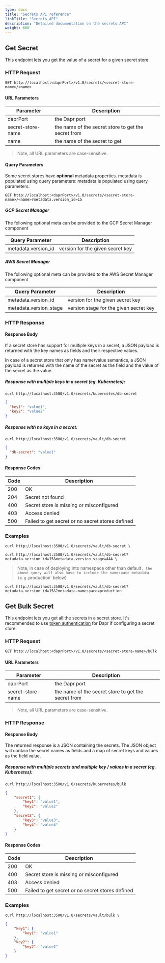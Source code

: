 ```yaml
---
type: docs
title: "Secrets API reference"
linkTitle: "Secrets API"
description: "Detailed documentation on the secrets API"
weight: 600
---
```


## Get Secret

This endpoint lets you get the value of a secret for a given secret store.

### HTTP Request

```
GET http://localhost:<daprPort>/v1.0/secrets/<secret-store-name>/<name>
```

#### URL Parameters

| Parameter         | Description                                         |
| ----------------- | --------------------------------------------------- |
| daprPort          | the Dapr port                                       |
| secret-store-name | the name of the secret store to get the secret from |
| name              | the name of the secret to get                       |

> Note, all URL parameters are case-sensitive.

#### Query Parameters

Some secret stores have **optional** metadata properties. metadata is populated using query parameters: metadata is populated using query parameters:

```
GET http://localhost:<daprPort>/v1.0/secrets/<secret-store-name>/<name>?metadata.version_id=15
```

##### GCP Secret Manager
The following optional meta can be provided to the GCP Secret Manager component

| Query Parameter     | Description                      |
| ------------------- | -------------------------------- |
| metadata.version_id | version for the given secret key |

##### AWS Secret Manager
The following optional meta can be provided to the AWS Secret Manager component

| Query Parameter        | Description                            |
| ---------------------- | -------------------------------------- |
| metadata.version_id    | version for the given secret key       |
| metadata.version_stage | version stage for the given secret key |

### HTTP Response

#### Response Body

If a secret store has support for multiple keys in a secret, a JSON payload is returned with the key names as fields and their respective values.

In case of a secret store that only has name/value semantics, a JSON payload is returned with the name of the secret as the field and the value of the secret as the value.

##### Response with multiple keys in a secret (eg. Kubernetes):

```shell
curl http://localhost:3500/v1.0/secrets/kubernetes/db-secret
```

```json
{
  "key1": "value1",
  "key2": "value2"
}
```

##### Response with no keys in a secret:

```shell
curl http://localhost:3500/v1.0/secrets/vault/db-secret
```

```json
{
  "db-secret": "value1"
}
```

#### Response Codes

| Code | Description                                      |
| ---- | ------------------------------------------------ |
| 200  | OK                                               |
| 204  | Secret not found                                 |
| 400  | Secret store is missing or misconfigured         |
| 403  | Access denied                                    |
| 500  | Failed to get secret or no secret stores defined |

### Examples

```shell
curl http://localhost:3500/v1.0/secrets/vault/db-secret \
```

```shell
curl http://localhost:3500/v1.0/secrets/vault/db-secret?metadata.version_id=15&metadata.version_stage=AAA \
```

> Note, in case of deploying into namespace other than  default`, the above query will also have to include the namespace metadata (e.g.`production` below)

```shell
curl http://localhost:3500/v1.0/secrets/vault/db-secret?metadata.version_id=15&?metadata.namespace=production
```

## Get Bulk Secret

This endpoint lets you get all the secrets in a secret store. It's recommended to use [token authentication]({{X47X}}) for Dapr if configuring a secret store.

### HTTP Request

```
GET http://localhost:<daprPort>/v1.0/secrets/<secret-store-name>/bulk
```

#### URL Parameters

| Parameter         | Description                                         |
| ----------------- | --------------------------------------------------- |
| daprPort          | the Dapr port                                       |
| secret-store-name | the name of the secret store to get the secret from |

> Note, all URL parameters are case-sensitive.

### HTTP Response

#### Response Body

The returned response is a JSON containing the secrets. The JSON object will contain the secret names as fields and a map of secret keys and values as the field value.

##### Response with multiple secrets and multiple key / values in a secret (eg. Kubernetes):

```shell
curl http://localhost:3500/v1.0/secrets/kubernetes/bulk
```

```json
{
    "secret1": {
        "key1": "value1",
        "key2": "value2"
    },
    "secret2": {
        "key3": "value3",
        "key4": "value4"
    }
}
```

#### Response Codes

| Code | Description                                      |
| ---- | ------------------------------------------------ |
| 200  | OK                                               |
| 400  | Secret store is missing or misconfigured         |
| 403  | Access denied                                    |
| 500  | Failed to get secret or no secret stores defined |

### Examples

```shell
curl http://localhost:3500/v1.0/secrets/vault/bulk \
```

```json
{
    "key1": {
        "key1": "value1"
    },
    "key2": {
        "key2": "value2"
    }
}
```
